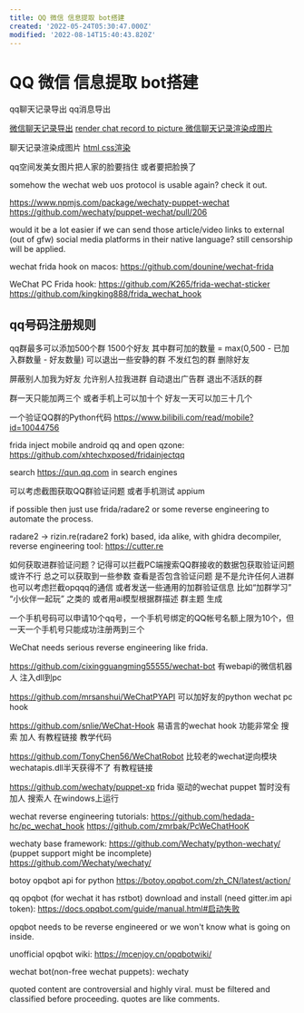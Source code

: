 ```yaml
---
title: QQ 微信 信息提取 bot搭建
created: '2022-05-24T05:30:47.000Z'
modified: '2022-08-14T15:40:43.820Z'
---
```


# QQ 微信 信息提取 bot搭建

qq聊天记录导出 qq消息导出

[微信聊天记录导出](https://github.com/ppwwyyxx/wechat-dump) [render chat record to picture 微信聊天记录渲染成图片]()

聊天记录渲染成图片 [html css渲染](https://blog.csdn.net/weixin_42298415/article/details/117871213)

qq空间发美女图片把人家的脸要挡住 或者要把脸换了

somehow the wechat web uos protocol is usable again? check it out.

https://www.npmjs.com/package/wechaty-puppet-wechat
https://github.com/wechaty/puppet-wechat/pull/206

would it be a lot easier if we can send those article/video links to external (out of gfw) social media platforms in their native language? still censorship will be applied.

wechat frida hook on macos:
https://github.com/dounine/wechat-frida

WeChat PC Frida hook:
https://github.com/K265/frida-wechat-sticker
https://github.com/kingking888/frida_wechat_hook

## qq号码注册规则

qq群最多可以添加500个群 1500个好友 其中群可加的数量 = max(0,500 - 已加入群数量 - 好友数量)
可以退出一些安静的群 不发红包的群 删除好友

屏蔽别人加我为好友 允许别人拉我进群 自动退出广告群 退出不活跃的群

群一天只能加两三个 或者手机上可以加十个
好友一天可以加三十几个

一个验证QQ群的Python代码
https://www.bilibili.com/read/mobile?id=10044756

frida inject mobile android qq and open qzone:
https://github.com/xhtechxposed/fridainjectqq

search https://qun.qq.com in search engines

可以考虑截图获取QQ群验证问题 或者手机测试 appium

if possible then just use frida/radare2 or some reverse engineering to automate the process.

radare2 -> rizin.re(radare2 fork) based, ida alike, with ghidra decompiler, reverse engineering tool:
https://cutter.re

如何获取进群验证问题？记得可以拦截PC端搜索QQ群接收的数据包获取验证问题 或许不行 总之可以获取到一些参数 查看是否包含验证问题 是不是允许任何人进群 也可以考虑拦截opqqq的通信 或者发送一些通用的加群验证信息 比如“加群学习” “小伙伴一起玩” 之类的 或者用ai模型根据群描述 群主题 生成

一个手机号码可以申请10个qq号，一个手机号绑定的QQ帐号名额上限为10个，但一天一个手机号只能成功注册两到三个

WeChat needs serious reverse engineering like frida.

https://github.com/cixingguangming55555/wechat-bot
有webapi的微信机器人 注入dll到pc

https://github.com/mrsanshui/WeChatPYAPI
可以加好友的python wechat pc hook

https://github.com/snlie/WeChat-Hook
易语言的wechat hook 功能非常全 搜索 加人 有教程链接 教学代码

https://github.com/TonyChen56/WeChatRobot
比较老的wechat逆向模块 wechatapis.dll半天获得不了 有教程链接

https://github.com/wechaty/puppet-xp
frida 驱动的wechat puppet 暂时没有加人 搜索人 在windows上运行

wechat reverse engineering tutorials:
https://github.com/hedada-hc/pc_wechat_hook
https://github.com/zmrbak/PcWeChatHooK

wechaty base framework:
https://github.com/Wechaty/python-wechaty/ (puppet support might be incomplete)
https://github.com/Wechaty/wechaty/

botoy opqbot api for python
https://botoy.opqbot.com/zh_CN/latest/action/

qq opqbot (for wechat it has rstbot) download and install (need gitter.im api token):
https://docs.opqbot.com/guide/manual.html#启动失败

opqbot needs to be reverse engineered or we won't know what is going on inside.

unofficial opqbot wiki:
https://mcenjoy.cn/opqbotwiki/

wechat bot(non-free wechat puppets):
wechaty

quoted content are controversial and highly viral. must be filtered and classified before proceeding.
quotes are like comments.
